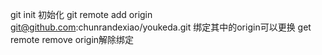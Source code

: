 git init 初始化
git remote add origin git@github.com:chunrandexiao/youkeda.git 绑定其中的origin可以更换
get remote remove origin解除绑定